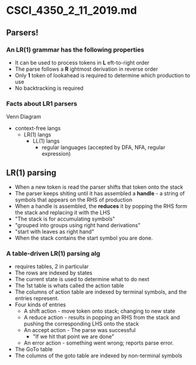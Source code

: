 # CSCI_4350_2_11_2019.md

## Parsers!

### An __LR(1) grammar__ has the following properties

* It can be used to process tokens in __L__ eft-to-right order
* The parse follows a __R__ ightmost derivation in reverse order
* Only __1__ token of lookahead is required to determine which production to use
* No backtracking is required

### Facts about LR1 parsers

Venn Diagram

* context-free langs
  * LR(1) langs
    * LL(1) langs
      * regular languages (accepted by DFA, NFA, regular expression)

## LR(1) parsing

* When a new token is read the parser shifts that token onto the stack
* The parser keeps shiting until it has assembled a __handle__ - a string of symbols that appears on the RHS of production
* When a handle is assembled, the __reduces__ it by popping the RHS form the stack and replacing it with the LHS
* "The stack is for accumulating symbols"
* "grouped into groups using right hand derivations"
* "start with leaves as right hand"
* When the stack contains the start symbol you are done.

### A table-driven LR(1) parsing alg

* requires tables, 2 in particular
* The rows are indexed by states
* The current state is used to determine what to do next
* The 1st table is whats called the action table
* The columns of action table are indexed by terminal symbols, and the entries represent.
* Four kinds of entries
  * A shift action - move token onto stack; changing to new state
  * A reduce action - results in popping an RHS from the stack and pushing the corresponding LHS onto the stack
  * An accept action - The parse was successful
    * "If we hit that point we are done"
  * An error action - something went wrong; reports parse error.
* The GoTo table
* The columns of the goto table are indexed by non-terminal symbols 
